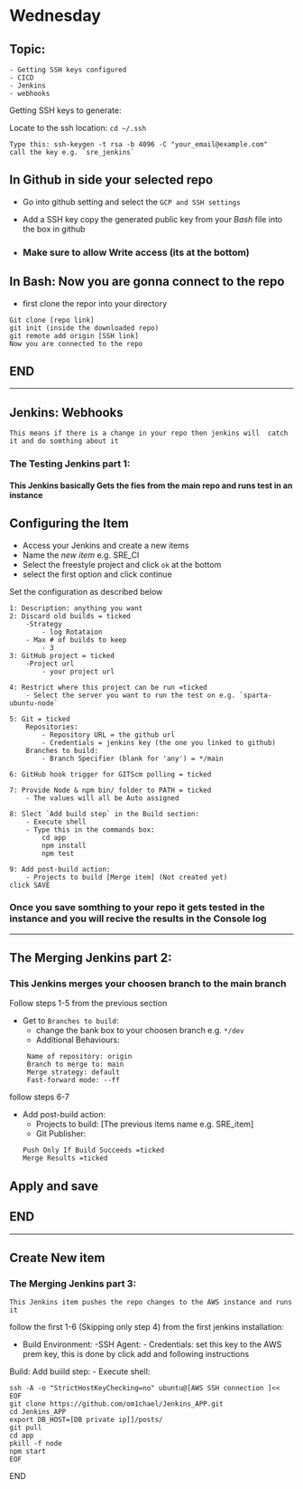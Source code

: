 # Wednesday
## Topic:
    - Getting SSH keys configured
    - CICD
    - Jenkins
    - webhooks 
     
Getting SSH keys to generate:

Locate to the ssh location:  `cd ~/.ssh`
```
Type this: ssh-keygen -t rsa -b 4096 -C "your_email@example.com"
call the key e.g. `sre_jenkins`
```
## In Github in side your selected repo
- Go into github setting and select the `GCP and SSH settings` 

- Add a SSH key copy the generated public key from your *Bash* file into the box in github
- ###  Make sure to allow **Write** access  (its at the bottom) 

## In Bash: Now you are gonna connect to the repo 
-  first clone the repor into your directory

 ```
 Git clone [repo link]
 git init (inside the downloaded repo)
 git remote add origin [SSH link]
 Now you are connected to the repo
```
## END
___
## Jenkins: Webhooks 
` This means if there is a change in your repo then jenkins will 
catch it and do somthing about it
`

### The Testing Jenkins part 1:
#### This Jenkins basically Gets the fies from the main repo and runs test in an instance

## Configuring the Item

- Access your Jenkins and create a new items
- Name the *new item* e.g. SRE_CI
- Select the freestyle project and click `ok` at the bottom
- select the first option and click continue 

Set the configuration as described below 
```
1: Description: anything you want
2: Discard old builds = ticked 
    -Strategy
        - log Rotataion
    - Max # of builds to keep
        - 3
3: GitHub project = ticked
    -Project url
        - your project url

4: Restrict where this project can be run =ticked
    - Select the server you want to run the test on e.g. `sparta-ubuntu-node`

5: Git = ticked
    Repositories:
        - Repository URL = the github url
        - Credentials = jenkins key (the one you linked to github) 
    Branches to build:    
        - Branch Specifier (blank for 'any') = */main
    
6: GitHub hook trigger for GITScm polling = ticked

7: Provide Node & npm bin/ folder to PATH = ticked 
    - The values will all be Auto assigned 

8: Slect `Add build step` in the Build section:
    - Execute shell
    - Type this in the commands box:
        cd app
        npm install 
        npm test   
        
9: Add post-build action:
    - Projects to build [Merge item] (Not created yet)
click SAVE    
```
### Once you save somthing to your repo it gets tested in the instance and you will recive the results in the **Console log**

___


## The Merging Jenkins part 2:
### This Jenkins merges your choosen branch to the main branch 


Follow steps 1-5 from the previous section 

- Get to `Branches to build`:
    - change the bank box to your choosen branch e.g. `*/dev`
    - Additional Behaviours:
    ```
     Name of repository: origin
     Branch to merge to: main
     Merge strategy: default
     Fast-forward mode: --ff
    ```
follow steps 6-7

- Add post-build action:
    - Projects to build: [The previous items name e.g. SRE_item]
    - Git Publisher:
    ```
    Push Only If Build Succeeds =ticked
    Merge Results =ticked

    ```
## Apply and save 
## END 
___


##  Create New item 
### The Merging Jenkins part 3:
 ```
 This Jenkins item pushes the repo changes to the AWS instance and runs it
 ```

follow the first  1-6 (Skipping only step 4)  from the first jenkins installation:
- Build Environment:
    -SSH Agent:
        - Credentials: set this key to the AWS prem key, 
        this is done by click add and following instructions 

Build:
Add buiild step: 
    -   Execute shell:
```
ssh -A -o "StrictHostKeyChecking=no" ubuntu@[AWS SSH connection ]<< EOF
git clone https://github.com/om1chael/Jenkins_APP.git
cd Jenkins_APP
export DB_HOST=[DB private ip]]/posts/
git pull 
cd app
pkill -f node
npm start 
EOF

```

END